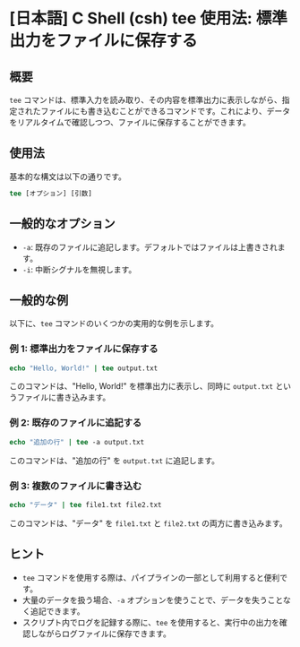 # [日本語] C Shell (csh) tee 使用法: 標準出力をファイルに保存する

## 概要
`tee` コマンドは、標準入力を読み取り、その内容を標準出力に表示しながら、指定されたファイルにも書き込むことができるコマンドです。これにより、データをリアルタイムで確認しつつ、ファイルに保存することができます。

## 使用法
基本的な構文は以下の通りです。

```csh
tee [オプション] [引数]
```

## 一般的なオプション
- `-a`: 既存のファイルに追記します。デフォルトではファイルは上書きされます。
- `-i`: 中断シグナルを無視します。

## 一般的な例
以下に、`tee` コマンドのいくつかの実用的な例を示します。

### 例 1: 標準出力をファイルに保存する
```csh
echo "Hello, World!" | tee output.txt
```
このコマンドは、"Hello, World!" を標準出力に表示し、同時に `output.txt` というファイルに書き込みます。

### 例 2: 既存のファイルに追記する
```csh
echo "追加の行" | tee -a output.txt
```
このコマンドは、"追加の行" を `output.txt` に追記します。

### 例 3: 複数のファイルに書き込む
```csh
echo "データ" | tee file1.txt file2.txt
```
このコマンドは、"データ" を `file1.txt` と `file2.txt` の両方に書き込みます。

## ヒント
- `tee` コマンドを使用する際は、パイプラインの一部として利用すると便利です。
- 大量のデータを扱う場合、`-a` オプションを使うことで、データを失うことなく追記できます。
- スクリプト内でログを記録する際に、`tee` を使用すると、実行中の出力を確認しながらログファイルに保存できます。